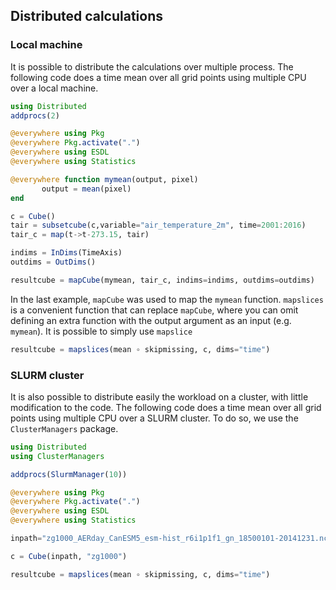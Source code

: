 ## Distributed calculations

### Local machine

It is possible to distribute the calculations over multiple process. The following code does a time mean over all grid points using multiple CPU over a local machine.

````julia
using Distributed
addprocs(2)

@everywhere using Pkg
@everywhere Pkg.activate(".")
@everywhere using ESDL
@everywhere using Statistics

@everywhere function mymean(output, pixel)
       output = mean(pixel)
end

c = Cube()
tair = subsetcube(c,variable="air_temperature_2m", time=2001:2016)
tair_c = map(t->t-273.15, tair)

indims = InDims(TimeAxis)
outdims = OutDims()

resultcube = mapCube(mymean, tair_c, indims=indims, outdims=outdims)
````

In the last example, `mapCube` was used to map the `mymean` function. `mapslices` is a convenient function that can replace `mapCube`, where you can omit defining an extra function with the output argument as an input (e.g. `mymean`). It is possible to simply use `mapslice`

```julia
resultcube = mapslices(mean ∘ skipmissing, c, dims="time")
```

### SLURM cluster

It is also possible to distribute easily the workload on a cluster, with little modification to the code. The following code does a time mean over all grid points using multiple CPU over a SLURM cluster. To do so, we use the `ClusterManagers` package.

```julia
using Distributed
using ClusterManagers

addprocs(SlurmManager(10))

@everywhere using Pkg
@everywhere Pkg.activate(".")
@everywhere using ESDL
@everywhere using Statistics

inpath="zg1000_AERday_CanESM5_esm-hist_r6i1p1f1_gn_18500101-20141231.nc"

c = Cube(inpath, "zg1000")

resultcube = mapslices(mean ∘ skipmissing, c, dims="time")
```
